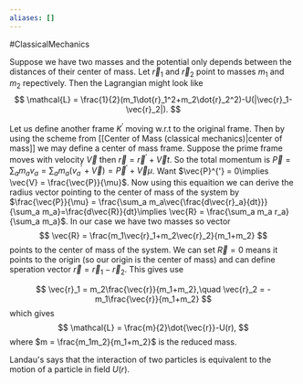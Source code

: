 ```yaml
---
aliases: []
---
```


#ClassicalMechanics 


Suppose we have two masses and the potential only depends between the distances of their center of mass. Let $\vec{r}_1$ and $\vec{r}_2$ point to masses $m_1$ and $m_2$ repectively. Then the Lagrangian might look like 
$$
\mathcal{L} = \frac{1}{2}(m_1\dot{r}_1^2+m_2\dot{r}_2^2)-U(|\vec{r}_1-\vec{r}_2|).
$$

Let us define another frame $K^{'}$ moving w.r.t to the original frame. Then by using the scheme from [[Center of Mass (classical mechanics)|center of mass]] we may define a center of mass frame. Suppose the prime frame moves with velocity $\vec{V}$ then $\vec{r} = \vec{r}^{'}+\vec{V}t$. So the total momentum is $\vec{P} = \sum_a m_av_a=\sum_a m_a(v_a^{'}+\vec{V}) = \vec{P}^{'}+\vec{V}\mu$. Want $\vec{P}^{'} = 0\implies \vec{V} = \frac{\vec{P}}{\mu}$. Now using this equaition we can derive the radius vector pointing to the center of mass of the system by $\frac{\vec{P}}{\mu} = \frac{\sum_a m_a\vec{\frac{d\vec{r}_a}{dt}}}{\sum_a m_a}=\frac{d\vec{R}}{dt}\implies \vec{R} = \frac{\sum_a m_a r_a}{\sum_a m_a}$. In our case we have two masses so vector
$$
\vec{R} = \frac{m_1\vec{r}_1+m_2\vec{r}_2}{m_1+m_2}
$$
points to the center of mass of the system. We can set $\vec{R}=0$ means it points to the origin (so our origin is the center of mass) and can define speration vector $\vec{r} = \vec{r}_1-\vec{r}_2$. This gives use 

$$
\vec{r}_1 = m_2\frac{\vec{r}}{m_1+m_2},\quad \vec{r}_2 = -m_1\frac{\vec{r}}{m_1+m_2}
$$
which gives 
$$
\mathcal{L} = \frac{m}{2}\dot{\vec{r}}-U(r),
$$
where $m = \frac{m_1m_2}{m_1+m_2}$ is the reduced mass.

Landau's says that the interaction of two particles is equivalent to the motion of a particle in field $U(r)$.

